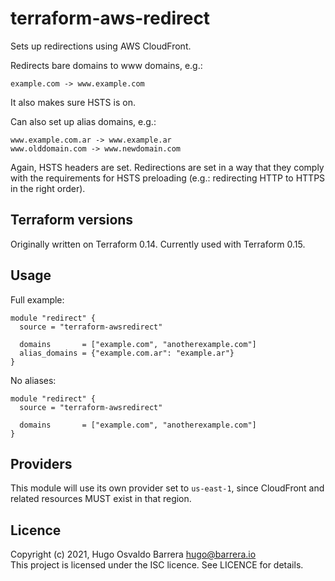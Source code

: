 # terraform-aws-redirect

Sets up redirections using AWS CloudFront.

Redirects bare domains to www domains, e.g.:

    example.com -> www.example.com

It also makes sure HSTS is on.

Can also set up alias domains, e.g.:

    www.example.com.ar -> www.example.ar
    www.olddomain.com -> www.newdomain.com

Again, HSTS headers are set. Redirections are set in a way that they comply
with the requirements for HSTS preloading (e.g.: redirecting HTTP to HTTPS in
the right order).

## Terraform versions

Originally written on Terraform 0.14. Currently used with Terraform 0.15.

## Usage

Full example:

```hcl
module "redirect" {
  source = "terraform-awsredirect"

  domains       = ["example.com", "anotherexample.com"]
  alias_domains = {"example.com.ar": "example.ar"}
}
```

No aliases:
```hcl
module "redirect" {
  source = "terraform-awsredirect"

  domains       = ["example.com", "anotherexample.com"]
}
```

## Providers

This module will use its own provider set to `us-east-1`, since CloudFront and
related resources MUST exist in that region.

## Licence

Copyright (c) 2021, Hugo Osvaldo Barrera <hugo@barrera.io>  
This project is licensed under the ISC licence. See LICENCE for details.
